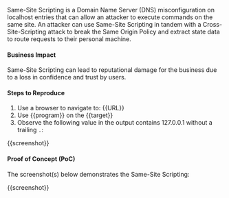 Same-Site Scripting is a Domain Name Server (DNS) misconfiguration on localhost entries that can allow an attacker to execute commands on the same site. An attacker can use Same-Site Scripting in tandem with a Cross-Site-Scripting attack to break the Same Origin Policy and extract state data to route requests to their personal machine.

#### Business Impact

Same-Site Scripting can lead to reputational damage for the business due to a loss in confidence and trust by users.

#### Steps to Reproduce

1. Use a browser to navigate to: {{URL}}
1. Use {{program}} on the {{target}}
1. Observe the following value in the output contains 127.0.0.1 without a trailing `.`:

{{screenshot}}

#### Proof of Concept (PoC)

The screenshot(s) below demonstrates the Same-Site Scripting:

{{screenshot}}
